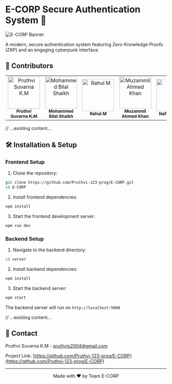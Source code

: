 # E-CORP Secure Authentication System 🔐

![E-CORP Banner]([https://encrypted-tbn0.gstatic.com/images?q=tbn:ANd9GcRTl204jlZwAETowtOG8mbjiCnbYxsEhhcJXA&s])

A modern, secure authentication system featuring Zero-Knowledge Proofs (ZKP) and an engaging cyberpunk interface.

## 👥 Contributors

<table>
  <tr>
    <td align="center">
      <a href="https://github.com/Pruthvi-123-prog">
        <img src="https://github.com/Pruthvi-123-prog.png" width="100px;" alt="Pruthvi Suvarna K.M"/>
        <br />
        <sub><b>Pruthvi Suvarna K.M</b></sub>
      </a>
    </td>
    <td align="center">
      <a href="https://github.com/">
        <img src="https://github.com/ghost.png" width="100px;" alt="Mohammed Bilal Shaikh"/>
        <br />
        <sub><b>Mohammed Bilal Shaikh</b></sub>
      </a>
    </td>
    <td align="center">
      <a href="https://github.com/">
        <img src="https://github.com/ghost.png" width="100px;" alt="Rahul M"/>
        <br />
        <sub><b>Rahul M</b></sub>
      </a>
    </td>
    <td align="center">
      <a href="https://github.com/">
        <img src="https://github.com/ghost.png" width="100px;" alt="Muzammil Ahmed Khan"/>
        <br />
        <sub><b>Muzammil Ahmed Khan</b></sub>
      </a>
    </td>
    <td align="center">
      <a href="https://github.com/">
        <img src="https://github.com/ghost.png" width="100px;" alt="Nafees Khan"/>
        <br />
        <sub><b>Nafees Khan</b></sub>
      </a>
    </td>
  </tr>
</table>

// ...existing content...

## 🛠 Installation & Setup

### Frontend Setup

1. Clone the repository:
```bash
git clone https://github.com/Pruthvi-123-prog/E-CORP.git
cd E-CORP
```

2. Install frontend dependencies:
```bash
npm install
```

3. Start the frontend development server:
```bash
npm run dev
```

### Backend Setup

1. Navigate to the backend directory:
```bash
cd server
```

2. Install backend dependencies:
```bash
npm install
```

3. Start the backend server:
```bash
npm start
```

The backend server will run on `http://localhost:5000`

// ...existing content...

## 📧 Contact

Pruthvi Suvarna K.M - [pruthvis2004@gmail.com](mailto:pruthvis2004@gmail.com)

Project Link: [https://github.com/Pruthvi-123-prog/E-CORP](https://github.com/Pruthvi-123-prog/E-CORP)

---

<p align="center">Made with ❤️ by Team E-CORP</p>
